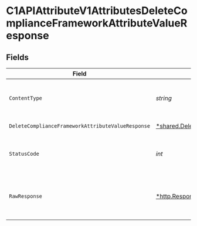 # C1APIAttributeV1AttributesDeleteComplianceFrameworkAttributeValueResponse


## Fields

| Field                                                                                                                                    | Type                                                                                                                                     | Required                                                                                                                                 | Description                                                                                                                              |
| ---------------------------------------------------------------------------------------------------------------------------------------- | ---------------------------------------------------------------------------------------------------------------------------------------- | ---------------------------------------------------------------------------------------------------------------------------------------- | ---------------------------------------------------------------------------------------------------------------------------------------- |
| `ContentType`                                                                                                                            | *string*                                                                                                                                 | :heavy_check_mark:                                                                                                                       | HTTP response content type for this operation                                                                                            |
| `DeleteComplianceFrameworkAttributeValueResponse`                                                                                        | [*shared.DeleteComplianceFrameworkAttributeValueResponse](../../../pkg/models/shared/deletecomplianceframeworkattributevalueresponse.md) | :heavy_minus_sign:                                                                                                                       | Successful response                                                                                                                      |
| `StatusCode`                                                                                                                             | *int*                                                                                                                                    | :heavy_check_mark:                                                                                                                       | HTTP response status code for this operation                                                                                             |
| `RawResponse`                                                                                                                            | [*http.Response](https://pkg.go.dev/net/http#Response)                                                                                   | :heavy_check_mark:                                                                                                                       | Raw HTTP response; suitable for custom response parsing                                                                                  |